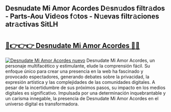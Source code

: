 ## Desnudate Mi Amor Acordes D𝚎sn𝚞dos filtr𝚊dos - Parts-Aou Vid𝚎os f𝚘tos - N𝚞evas filtr𝚊ciones atr𝚊ctivas SitLH

# <h2><a href="http://mb1ow9z.tromn.icu/?c=Desnudate+Mi+Amor+Acordes">🔗👉👉👉 Desnudate Mi Amor Acordes 🔗🔗</a></h2>

[![Desnudate Mi Amor Acordes nuevo](https://i.imgur.com/pEAQMta.gif)](http://mb1ow9z.tromn.icu/?c=Desnudate+Mi+Amor+Acordes)
Desnudate Mi Amor Acordes, un personaje multifacético y estimulante, elude la comprensión fácil. Su enfoque único para crear una presencia en la web ha fascinado y provocado espectadores, generando debates sobre la privacidad, la expresión artística y las complejidades de las comunidades digitales. A pesar de la incertidumbre de sus próximos pasos, su impacto en los medios digitales es significativo. Impulsada por una determinación inquebrantable y un carisma innegable, la presencia de Desnudate Mi Amor Acordes en el universo digital es transformadora.
